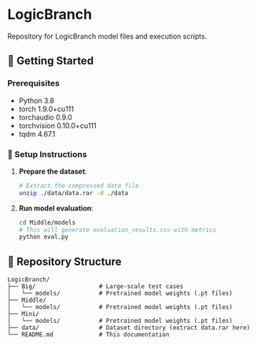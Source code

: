 # LogicBranch

Repository for LogicBranch model files and execution scripts.

## 🚀 Getting Started

### Prerequisites
- Python              3.8
- torch               1.9.0+cu111
- torchaudio          0.9.0
- torchvision         0.10.0+cu111
- tqdm                4.67.1

### 🔧 Setup Instructions

1. **Prepare the dataset**:
   ```bash
   # Extract the compressed data file
   unzip ./data/data.rar -d ./data
   ```

2. **Run model evaluation**:
   ```bash
   cd Middle/models
   # This will generate evaluation_results.csv with metrics
   python eval.py

## 📂 Repository Structure

```
LogicBranch/
├── Big/                  # Large-scale test cases
│   └── models/           # Pretrained model weights (.pt files)
├── Middle/
│   └── models/           # Pretrained model weights (.pt files)
├── Mini/
│   └── models/           # Pretrained model weights (.pt files)
├── data/                 # Dataset directory (extract data.rar here)
└── README.md             # This documentation
```
